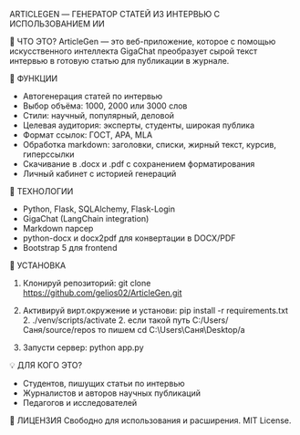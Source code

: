 ARTICLEGEN — ГЕНЕРАТОР СТАТЕЙ ИЗ ИНТЕРВЬЮ С ИСПОЛЬЗОВАНИЕМ ИИ

🔹 ЧТО ЭТО?
ArticleGen — это веб-приложение, которое с помощью искусственного интеллекта GigaChat преобразует сырой текст интервью в готовую статью для публикации в журнале.

🔧 ФУНКЦИИ
- Автогенерация статей по интервью
- Выбор объёма: 1000, 2000 или 3000 слов
- Стили: научный, популярный, деловой
- Целевая аудитория: эксперты, студенты, широкая публика
- Формат ссылок: ГОСТ, APA, MLA
- Обработка markdown: заголовки, списки, жирный текст, курсив, гиперссылки
- Скачивание в .docx и .pdf с сохранением форматирования
- Личный кабинет с историей генераций

🤖 ТЕХНОЛОГИИ
- Python, Flask, SQLAlchemy, Flask-Login
- GigaChat (LangChain integration)
- Markdown парсер
- python-docx и docx2pdf для конвертации в DOCX/PDF
- Bootstrap 5 для frontend

📆 УСТАНОВКА
1. Клонируй репозиторий:
   git clone https://github.com/gelios02/ArticleGen.git

2. Активируй вирт.окружение и установи:
   pip install -r requirements.txt
   2.      ./venv/scripts/activate
   2.      если такой путь C:/Users/Саня/source/repos то пишем cd C:\Users\Саня\Desktop/a

3. Запусти сервер:
   python app.py

💡 ДЛЯ КОГО ЭТО?
- Студентов, пишущих статьи по интервью
- Журналистов и авторов научных публикаций
- Педагогов и исследователей

📅 ЛИЦЕНЗИЯ
Свободно для использования и расширения. MIT License.


